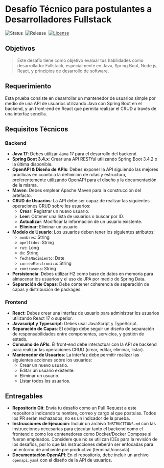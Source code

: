 # Desafío Técnico para postulantes a Desarrolladores Fullstack
![Status](https://img.shields.io/badge/Lifecycle-active-green)&nbsp; ![Release](https://img.shields.io/badge/Release-v1.0.0-purple)&nbsp; [![License](https://img.shields.io/badge/License-Apache%202.0-blue.svg)](https://opensource.org/licenses/Apache-2.0)

## Objetivos
>Este desafío tiene como objetivo evaluar tus habilidades como desarrollador Fullstack, especialmente en Java, Spring Boot, Node.js, React, y principios de desarrollo de software. 

## Requerimiento

Esta prueba consiste en desarrollar un mantenedor de usuarios simple por medio de una API de usuarios utilizando Java con Spring Boot en el backend, y un front-end en React que permita realizar el CRUD a través de una interfaz sencilla.

## Requisitos Técnicos

### Backend

- **Java 17**: Debes utilizar Java 17 para el desarrollo del backend.
- **Spring Boot 3.4.x**: Crear una API RESTful utilizando Spring Boot 3.4.2 o la última disponible.
- **OpenAPI & Diseño de APIs**: Debes exponer la API siguiendo las mejores prácticas en cuanto a la definición de rutas y estructura, preferentemente utilizando OpenAPI para el diseño y la documentación de la misma.
- **Maven**: Debes emplear Apache Maven para la construcción del artefacto.
- **CRUD de Usuarios**: La API debe ser capaz de realizar las siguientes operaciones CRUD sobre los usuarios:
  - **Crear**: Registrar un nuevo usuario.
  - **Leer**: Obtener una lista de usuarios o buscar por ID.
  - **Actualizar**: Modificar la información de un usuario existente.
  - **Eliminar**: Eliminar un usuario.
- **Modelo de Usuario**: Los usuarios deben tener los siguientes atributos:
  - `nombres`: String
  - `apellidos`: String
  - `rut`: Long
  - `dv`: String
  - `fechaNacimiento`: Date
  - `correoElectronico`: String
  - `contrasena`: String
- **Persistencia**: Debes utilizar H2 como base de datos en memoria para almacenar los usuarios y el uso de JPA por medio de Spring Data.
- **Separación de Capas**: Debe contener coherencia de separación de capas y distribución de packages.

### Frontend

- **React**: Debes crear una interfaz de usuario para administrar los usuarios utilizando React 17 o superior.
- **Javascript y Typescript**: Debes usar JavaScript y TypeScript.
- **Separación de Capas**: El código debe seguir un diseño de separación de responsabilidades entre componentes, servicios, y gestión de estado.
- **Consumo de APIs**: El front-end debe interactuar con la API de backend para realizar las operaciones CRUD (crear, editar, eliminar, listar).
- **Mantenedor de Usuarios**: La interfaz debe permitir realizar las siguientes acciones sobre los usuarios:
  - Crear un nuevo usuario.
  - Editar un usuario existente.
  - Eliminar un usuario.
  - Listar todos los usuarios.

## Entregables

- **Repositorio Git**: Envía tu desafío como un Pull Request a este repositorio indicando tu nombre, correo y cargo al que postulas. Todos los PR serán rechazados, no es un indicador de la prueba.
- **Instrucciones de Ejecución**: Incluir un archivo `INSTRUCTIONS.md` con las instrucciones necesarias para ejecutar tanto el backend como el frontend o como los contenedores como Docker/Docker Compose si fueran empleados. Considere que no se utilizan IDEs para la revisión de los desafíos, por lo que las instrucciones deberán ser enfocadas para un entorno de ambiente pre productivo (terminal/consola).
- **Documentación OpenAPI**: En el repositorio, debe incluir un archivo `openapi.yaml` con el diseño de la API de usuarios.
